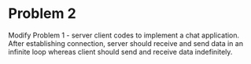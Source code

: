 # Problem 2

Modify Problem 1 - server client codes to implement a chat application. After establishing connection, server should receive and send data in an infinite loop whereas client should send and receive data indefinitely.
